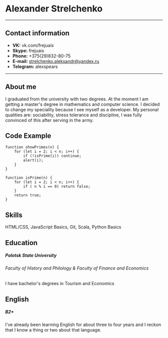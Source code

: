 Alexander Strelchenko
=====================

* * *

Contact information
-------------------

*   **VK:** vk.com/frejuais
*   **Skype:** frejuais
*   **Phone:** +375(29)832-80-75
*   **E-mail:** strelchenko.aleksandr@yandex.ru
*   **Telegram:** alexspears

* * *

About me
--------

I graduated from the university with two degrees. At the moment I am getting a master's degree in mathematics and computer science. I decided to change my speciality because I see myself as a developer. My personal qualities are: sociability, stress tolerance and discipline, I was fully convinced of this after serving in the army.

Code Example
------------

    function showPrimes(n) {
        for (let i = 2; i < n; i++) {
            if (!isPrime(i)) continue;
            alert(i);
        }
    }

    function isPrime(n) {
        for (let i = 2; i < n; i++) {
            if ( n % i == 0) return false;
        }
        return true;
    }

Skills
------

HTML/CSS, JavaScript Basics, Git, Scala, Python Basics  

Education
---------

##### Polotsk State University

###### Faculty of History and Philology & Faculty of Finance and Economics

I have bachelor's degrees in Tourism and Economics

English
-------

##### B2+

I've already been learning English for about three to four years and I reckon that I know a thing or two about that language.


